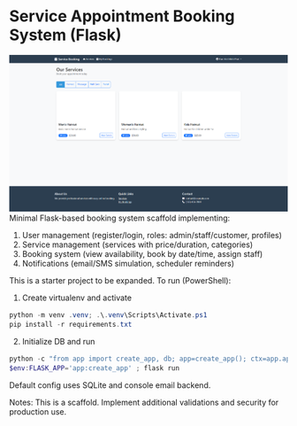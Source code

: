 # Service Appointment Booking System (Flask)
![image](https://github.com/2000minhphat1999/SERVICE_PPOINTMENT_BOOKING_SYSTEM/blob/main/project.png)
Minimal Flask-based booking system scaffold implementing:

1. User management (register/login, roles: admin/staff/customer, profiles)
2. Service management (services with price/duration, categories)
3. Booking system (view availability, book by date/time, assign staff)
4. Notifications (email/SMS simulation, scheduler reminders)

This is a starter project to be expanded. To run (PowerShell):

1. Create virtualenv and activate

```powershell
python -m venv .venv; .\.venv\Scripts\Activate.ps1
pip install -r requirements.txt
``` 

2. Initialize DB and run

```powershell
python -c "from app import create_app, db; app=create_app(); ctx=app.app_context(); ctx.push(); db.create_all(); print('DB created')"
$env:FLASK_APP='app:create_app' ; flask run
```

Default config uses SQLite and console email backend.

Notes: This is a scaffold. Implement additional validations and security for production use.


